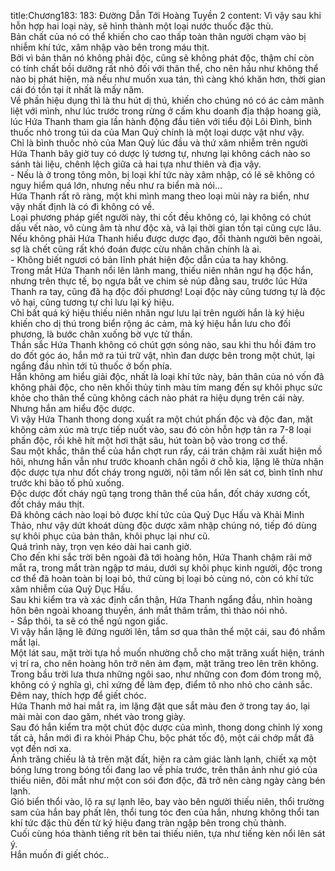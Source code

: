 title:Chương183: 183: Đường Dẫn Tới Hoàng Tuyền 2
content:
Vì vậy sau khi hỗn hợp hai loại này, sẽ hình thành một loại nước thuốc đặc thù.<br>Bản chất của nó có thể khiến cho cao thấp toàn thân người chạm vào bị nhiễm khí tức, xâm nhập vào bên trong máu thịt.<br>Bởi vì bản thân nó không phải độc, cũng sẽ không phát độc, thậm chí còn có tính chất bồi dưỡng rất nhỏ đối với thân thể, cho nên hầu như không thể nào bị phát hiện, mà nếu như muốn xua tán, thì càng khó khăn hơn, thời gian cái đó tồn tại ít nhất là mấy năm.<br>Về phần hiệu dụng thì là thu hút dị thú, khiến cho chúng nó có ác cảm mãnh liệt với mình, như lúc trước trong rừng ở cấm khu doanh địa thập hoang giả, lúc Hứa Thanh tham gia lần hành động đầu tiên với tiểu đội Lôi Đình, bình thuốc nhỏ trong túi da của Man Quỷ chính là một loại dược vật như vậy.<br>Chỉ là bình thuốc nhỏ của Man Quỷ lúc đầu và thứ xâm nhiễm trên người Hứa Thanh bây giờ tuy có dược lý tương tự, nhưng lại không cách nào so sánh tài liệu, chênh lệch giữa cả hai tựa như thiên và địa vậy.<br>- Nếu là ở trong tông môn, bị loại khí tức này xâm nhập, có lẽ sẽ không có nguy hiểm quá lớn, nhưng nếu như ra biển mà nói...<br>Hứa Thanh rất rõ ràng, một khi mình mang theo loại mùi này ra biển, như vậy nhất định là có đi không có về.<br>Loại phương pháp giết người này, thi cốt đều không có, lại không có chút dấu vết nào, vô cùng âm tà như độc xà, vả lại thời gian tồn tại cũng cực lâu.<br>Nếu không phải Hứa Thanh hiểu được dược đạo, đổi thành người bên ngoài, sợ là chết cũng rất khó đoán được cừu nhân chân chính là ai.<br>- Không biết ngươi có bản lĩnh phát hiện độc dẫn của ta hay không.<br>Trong mắt Hứa Thanh nổi lên lãnh mang, thiếu niên nhân ngư hạ độc hắn, nhưng trên thực tế, bọ ngựa bắt ve chim sẻ núp đằng sau, trước lúc Hứa Thanh ra tay, cũng đã hạ độc đối phương! Loại độc này cũng tương tự là độc vô hại, cũng tương tự chỉ lưu lại ký hiệu.<br>Chỉ bất quá ký hiệu thiếu niên nhân ngư lưu lại trên người hắn là ký hiệu khiến cho dị thú trong biển rộng ác cảm, mà ký hiệu hắn lưu cho đối phương, là bước chân xuống bờ vực tử thần.<br>Thần sắc Hứa Thanh không có chút gợn sóng nào, sau khi thu hồi đám tro do đốt góc áo, hắn mở ra túi trữ vật, nhìn đan dược bên trong một chút, lại ngẩng đầu nhìn tới tủ thuốc ở bốn phía.<br>Hắn không am hiểu giải độc, nhất là loại khí tức này, bản thân của nó vốn đã không phải độc, cho nên khối thủy tinh màu tím mang đến sự khôi phục sức khỏe cho thân thể cũng không cách nào phát ra hiệu dụng trên cái này.<br>Nhưng hắn am hiểu độc dược.<br>Vì vậy Hứa Thanh thong dong xuất ra một chút phấn độc và độc đan, mặt không cảm xúc mà trực tiếp nuốt vào, sau đó còn hỗn hợp tản ra 7-8 loại phấn độc, rồi khẽ hít một hơi thật sâu, hút toàn bộ vào trong cơ thể.<br>Sau một khắc, thân thể của hắn chợt run rẩy, cái trán chậm rãi xuất hiện mồ hôi, nhưng hắn vẫn như trước khoanh chân ngồi ở chỗ kia, lặng lẽ thừa nhận độc dược tựa như đốt cháy trong người, nội tâm nổi lên sát cơ, bình tĩnh như trước khi bão tố phủ xuống.<br>Độc dược đốt cháy ngũ tạng trong thân thể của hắn, đốt cháy xương cốt, đốt cháy máu thịt.<br>Đã không cách nào loại bỏ được khí tức của Quỷ Dục Hấu và Khải Minh Thảo, như vậy dứt khoát dùng độc dược xâm nhập chúng nó, tiếp đó dùng sự khôi phục của bản thân, khôi phục lại như cũ.<br>Quá trình này, trọn vẹn kéo dài hai canh giờ.<br>Cho đến khi sắc trời bên ngoài đã tới hoàng hôn, Hứa Thanh chậm rãi mở mắt ra, trong mắt tràn ngập tơ máu, dưới sự khôi phục kinh người, độc trong cơ thể đã hoàn toàn bị loại bỏ, thứ cùng bị loại bỏ cùng nó, còn có khí tức xâm nhiễm của Quỷ Dục Hấu.<br>Sau khi kiểm tra và xác định cẩn thận, Hứa Thanh ngẩng đầu, nhìn hoàng hôn bên ngoài khoang thuyền, ánh mắt thâm trầm, thì thào nói nhỏ.<br>- Sắp thôi, ta sẽ có thể ngủ ngon giấc.<br>Vì vậy hắn lặng lẽ đứng người lên, tắm sơ qua thân thể một cái, sau đó nhắm mắt lại.<br>Một lát sau, mặt trời tựa hồ muốn nhường chỗ cho mặt trăng xuất hiện, tránh vị trí ra, cho nên hoàng hôn trở nên ảm đạm, mặt trăng treo lên trên không.<br>Trong bầu trời lưa thưa những ngôi sao, như những con đom đóm trong mộ, không có ý nghĩa gì, chỉ xứng để làm đẹp, điểm tô nho nhỏ cho cảnh sắc.<br>Đêm nay, thích hợp để giết chóc.<br>Hứa Thanh mở hai mắt ra, im lặng đặt que sắt màu đen ở trong tay áo, lại mài mài con dao găm, nhét vào trong giày.<br>Sau đó hắn kiểm tra một chút độc dược của mình, thong dong chỉnh lý xong tất cả, hắn mới đi ra khỏi Pháp Chu, bộc phát tốc độ, một cái chớp mắt đã vọt đến nơi xa.<br>Ánh trăng chiếu lả tả trên mặt đất, hiện ra cảm giác lành lạnh, chiết xạ một bóng lưng trong bóng tối đang lao về phía trước, trên thân ảnh như gió của thiếu niên, đôi mắt như một con sói đơn độc, đã trở nên càng ngày càng bén lạnh.<br>Gió biển thổi vào, lộ ra sự lạnh lẽo, bay vào bên người thiếu niên, thổi trường sam của hắn bay phất lên, thổi tung tóc đen của hắn, nhưng không thổi tan khí tức đặc thù đến từ ký hiệu đang tràn ngập bên trong chủ thành.<br>Cuối cùng hóa thành tiếng rít bên tai thiếu niên, tựa như tiếng kèn nổi lên sát ý.<br>Hắn muốn đi giết chóc..<br>